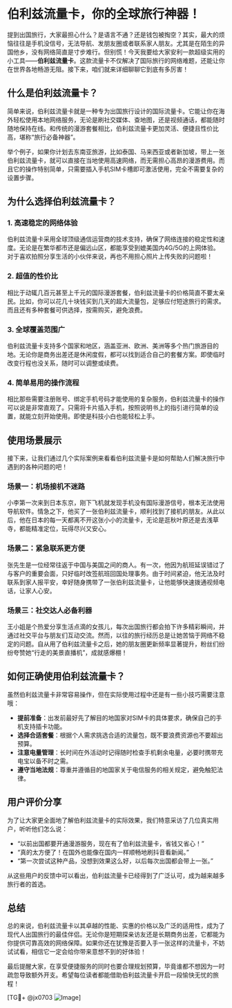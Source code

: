 # 伯利兹流量卡，你的全球旅行神器！

提到出国旅行，大家最担心什么？是语言不通？还是钱包被掏空？其实，最大的烦恼往往是手机没信号，无法导航、发朋友圈或者联系家人朋友。尤其是在陌生的异国他乡，没有网络简直是寸步难行。但别慌！今天我要给大家安利一款超级实用的小工具——**伯利兹流量卡**。这款流量卡不仅解决了国际旅行的网络难题，还能让你在世界各地畅游无阻。接下来，咱们就来详细聊聊它到底有多厉害！

## 什么是伯利兹流量卡？

简单来说，伯利兹流量卡就是一种专为出国旅行设计的国际流量卡。它能让你在海外轻松使用本地网络服务，无论是刷社交媒体、查地图，还是视频通话，都能随时随地保持在线。和传统的漫游套餐相比，伯利兹流量卡更加灵活、便捷且性价比高，堪称“旅行必备神器”。

举个例子，如果你计划去东南亚旅游，比如泰国、马来西亚或者新加坡，带上一张伯利兹流量卡，就可以直接在当地使用高速网络，而无需担心高昂的漫游费用。而且它的操作特别简单，只需要插入手机SIM卡槽即可激活使用，完全不需要复杂的设置步骤。

## 为什么选择伯利兹流量卡？

### 1. 高速稳定的网络体验

伯利兹流量卡采用全球顶级通信运营商的技术支持，确保了网络连接的稳定性和速度。无论是在繁华都市还是偏远山区，都能享受到媲美国内4G/5G的上网体验。对于喜欢拍照分享生活的小伙伴来说，再也不用担心照片上传失败的问题啦！

### 2. 超值的性价比

相比于动辄几百元甚至上千元的国际漫游套餐，伯利兹流量卡的价格简直不要太亲民。比如，你可以花几十块钱买到几天的超大流量包，足够应付短途旅行的需求。而且还有多种套餐可供选择，按需购买，避免浪费。

### 3. 全球覆盖范围广

伯利兹流量卡支持多个国家和地区，涵盖亚洲、欧洲、美洲等多个热门旅游目的地。无论你是商务出差还是休闲度假，都可以找到适合自己的套餐方案。即使临时改变行程也没关系，随时可以调整或续费。

### 4. 简单易用的操作流程

相比那些需要注册账号、绑定手机号码才能使用的复杂服务，伯利兹流量卡的操作可以说是非常直观了。只需将卡片插入手机，按照说明书上的指引进行简单的设置，就能立刻开始使用。即使是科技小白也能轻松上手。

## 使用场景展示

接下来，让我们通过几个实际案例来看看伯利兹流量卡是如何帮助人们解决旅行中遇到的各种问题的吧！

### 场景一：机场接机不迷路

小李第一次来到日本东京，刚下飞机就发现手机没有国际漫游信号，根本无法使用导航软件。情急之下，他买了一张伯利兹流量卡，顺利找到了接机的朋友。从此以后，他在日本的每一天都离不开这张小小的流量卡，无论是逛秋叶原还是去浅草寺，都能精准定位，玩得尽兴又安心。

### 场景二：紧急联系更方便

张先生是一位经常往返于中国与美国之间的商人。有一次，他因为航班延误错过了与客户的重要会面，只好临时改签航班回国处理事务。由于时间紧迫，他无法及时联系到家人报平安，幸好随身携带了一张伯利兹流量卡，让他能够快速拨通视频电话，让家人心安。

### 场景三：社交达人必备利器

王小姐是个热爱分享生活点滴的女孩儿，每次出国旅行都会拍下许多精彩瞬间，并通过社交平台与朋友们互动交流。然而，以往的旅行经历总是让她苦恼于网络不稳定的问题。自从用了伯利兹流量卡之后，她的朋友圈更新频率显著提升，粉丝们纷纷夸赞她“行走的美景直播机”，成就感爆棚！

## 如何正确使用伯利兹流量卡？

虽然伯利兹流量卡非常容易操作，但在实际使用过程中还是有一些小技巧需要注意哦：

- **提前准备**：出发前最好先了解目的地国家对SIM卡的具体要求，确保自己的手机支持插卡功能。
- **选择合适套餐**：根据个人需求挑选合适的流量包，既不要浪费资源也不要超出预算。
- **注意电量管理**：长时间在外活动时记得随时检查手机剩余电量，必要时携带充电宝以备不时之需。
- **遵守当地法规**：尊重并遵循目的地国家关于电信服务的相关规定，避免触犯法律。

## 用户评价分享

为了让大家更全面地了解伯利兹流量卡的实际效果，我们特意采访了几位真实用户，听听他们怎么说：

- “以前出国都要开通漫游服务，现在有了伯利兹流量卡，省钱又省心！”
- “真的太方便了！在国外也能像在国内一样顺畅地刷抖音看新闻。”
- “第一次尝试这种产品，没想到效果这么好，以后每次出国都会带上一张。”

从这些用户的反馈中可以看出，伯利兹流量卡已经得到了广泛认可，成为越来越多旅行者的首选。

## 总结

总的来说，伯利兹流量卡以其卓越的性能、实惠的价格以及广泛的适用性，成为了现代人出国旅行的最佳伴侣。无论你是短期探亲访友还是长期商务出差，它都能为你提供可靠高效的网络保障。如果你还在犹豫是否要入手一张这样的流量卡，不妨试试看，相信它一定会给你带来意想不到的好体验！

最后提醒大家，在享受便捷服务的同时也要合理规划预算，毕竟谁都不想因为一时疏忽导致额外开支。希望每位读者都能借助伯利兹流量卡开启一段愉快无忧的旅程！

[TG💪+ @jx0703 ![Image](https://github.com/user-attachments/assets/dbca1d08-cadb-493c-b0ec-ad6f7a83f270)]